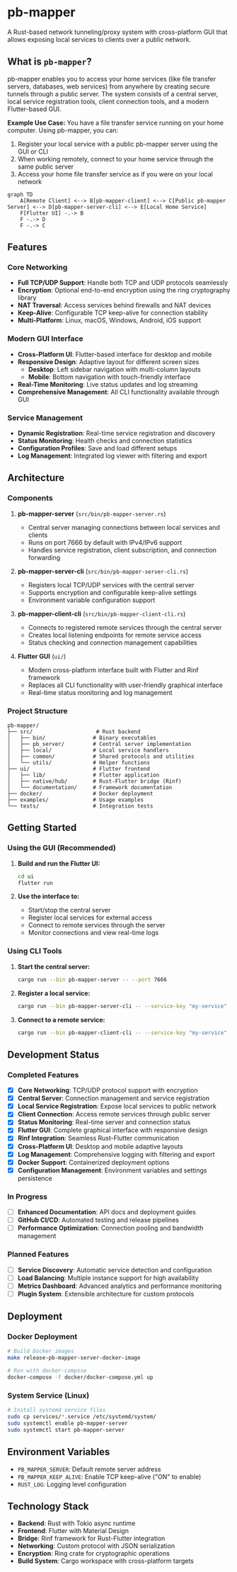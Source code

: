 # pb-mapper

A Rust-based network tunneling/proxy system with cross-platform GUI that allows exposing local services to clients over a public network.

## What is `pb-mapper`?

pb-mapper enables you to access your home services (like file transfer servers, databases, web services) from anywhere by creating secure tunnels through a public server. The system consists of a central server, local service registration tools, client connection tools, and a modern Flutter-based GUI.

**Example Use Case:**
You have a file transfer service running on your home computer. Using pb-mapper, you can:
1. Register your local service with a public pb-mapper server using the GUI or CLI
2. When working remotely, connect to your home service through the same public server
3. Access your home file transfer service as if you were on your local network

```mermaid
graph TD
    A[Remote Client] <--> B[pb-mapper-client] <--> C[Public pb-mapper Server] <--> D[pb-mapper-server-cli] <--> E[Local Home Service]
    F[Flutter UI] -.-> B
    F -.-> D
    F -.-> C
```

## Features

### Core Networking
- **Full TCP/UDP Support**: Handle both TCP and UDP protocols seamlessly
- **Encryption**: Optional end-to-end encryption using the ring cryptography library
- **NAT Traversal**: Access services behind firewalls and NAT devices
- **Keep-Alive**: Configurable TCP keep-alive for connection stability
- **Multi-Platform**: Linux, macOS, Windows, Android, iOS support

### Modern GUI Interface
- **Cross-Platform UI**: Flutter-based interface for desktop and mobile
- **Responsive Design**: Adaptive layout for different screen sizes
  - **Desktop**: Left sidebar navigation with multi-column layouts
  - **Mobile**: Bottom navigation with touch-friendly interface
- **Real-Time Monitoring**: Live status updates and log streaming
- **Comprehensive Management**: All CLI functionality available through GUI

### Service Management
- **Dynamic Registration**: Real-time service registration and discovery
- **Status Monitoring**: Health checks and connection statistics
- **Configuration Profiles**: Save and load different setups
- **Log Management**: Integrated log viewer with filtering and export

## Architecture

### Components

1. **pb-mapper-server** (`src/bin/pb-mapper-server.rs`)
   - Central server managing connections between local services and clients
   - Runs on port 7666 by default with IPv4/IPv6 support
   - Handles service registration, client subscription, and connection forwarding

2. **pb-mapper-server-cli** (`src/bin/pb-mapper-server-cli.rs`)
   - Registers local TCP/UDP services with the central server
   - Supports encryption and configurable keep-alive settings
   - Environment variable configuration support

3. **pb-mapper-client-cli** (`src/bin/pb-mapper-client-cli.rs`)
   - Connects to registered remote services through the central server
   - Creates local listening endpoints for remote service access
   - Status checking and connection management capabilities

4. **Flutter GUI** (`ui/`)
   - Modern cross-platform interface built with Flutter and Rinf framework
   - Replaces all CLI functionality with user-friendly graphical interface
   - Real-time status monitoring and log management

### Project Structure

```
pb-mapper/
├── src/                    # Rust backend
│   ├── bin/               # Binary executables
│   ├── pb_server/         # Central server implementation
│   ├── local/             # Local service handlers
│   ├── common/            # Shared protocols and utilities
│   └── utils/             # Helper functions
├── ui/                    # Flutter frontend
│   ├── lib/               # Flutter application
│   ├── native/hub/        # Rust-Flutter bridge (Rinf)
│   └── documentation/     # Framework documentation
├── docker/                # Docker deployment
├── examples/              # Usage examples
└── tests/                 # Integration tests
```

## Getting Started

### Using the GUI (Recommended)

1. **Build and run the Flutter UI:**
   ```bash
   cd ui
   flutter run
   ```

2. **Use the interface to:**
   - Start/stop the central server
   - Register local services for external access
   - Connect to remote services through the server
   - Monitor connections and view real-time logs

### Using CLI Tools

1. **Start the central server:**
   ```bash
   cargo run --bin pb-mapper-server -- --port 7666
   ```

2. **Register a local service:**
   ```bash
   cargo run --bin pb-mapper-server-cli -- --service-key "my-service" --local-addr "127.0.0.1:8080" --server-addr "your-server:7666"
   ```

3. **Connect to a remote service:**
   ```bash
   cargo run --bin pb-mapper-client-cli -- --service-key "my-service" --local-addr "127.0.0.1:9090" --server-addr "your-server:7666"
   ```

## Development Status

### Completed Features
- [x] **Core Networking**: TCP/UDP protocol support with encryption
- [x] **Central Server**: Connection management and service registration
- [x] **Local Service Registration**: Expose local services to public network
- [x] **Client Connection**: Access remote services through public server
- [x] **Status Monitoring**: Real-time server and connection status
- [x] **Flutter GUI**: Complete graphical interface with responsive design
- [x] **Rinf Integration**: Seamless Rust-Flutter communication
- [x] **Cross-Platform UI**: Desktop and mobile adaptive layouts
- [x] **Log Management**: Comprehensive logging with filtering and export
- [x] **Docker Support**: Containerized deployment options
- [x] **Configuration Management**: Environment variables and settings persistence

### In Progress
- [ ] **Enhanced Documentation**: API docs and deployment guides
- [ ] **GitHub CI/CD**: Automated testing and release pipelines
- [ ] **Performance Optimization**: Connection pooling and bandwidth management

### Planned Features
- [ ] **Service Discovery**: Automatic service detection and configuration
- [ ] **Load Balancing**: Multiple instance support for high availability
- [ ] **Metrics Dashboard**: Advanced analytics and performance monitoring
- [ ] **Plugin System**: Extensible architecture for custom protocols

## Deployment

### Docker Deployment
```bash
# Build Docker images
make release-pb-mapper-server-docker-image

# Run with docker-compose
docker-compose -f docker/docker-compose.yml up
```

### System Service (Linux)
```bash
# Install systemd service files
sudo cp services/*.service /etc/systemd/system/
sudo systemctl enable pb-mapper-server
sudo systemctl start pb-mapper-server
```

## Environment Variables

- `PB_MAPPER_SERVER`: Default remote server address
- `PB_MAPPER_KEEP_ALIVE`: Enable TCP keep-alive ("ON" to enable)
- `RUST_LOG`: Logging level configuration

## Technology Stack

- **Backend**: Rust with Tokio async runtime
- **Frontend**: Flutter with Material Design
- **Bridge**: Rinf framework for Rust-Flutter integration
- **Networking**: Custom protocol with JSON serialization
- **Encryption**: Ring crate for cryptographic operations
- **Build System**: Cargo workspace with cross-platform targets